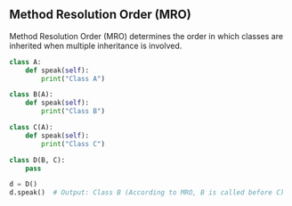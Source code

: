 ## Method Resolution Order (MRO)

Method Resolution Order (MRO) determines the order in which classes are inherited when multiple inheritance is involved.


```python
class A:
    def speak(self):
        print("Class A")

class B(A):
    def speak(self):
        print("Class B")

class C(A):
    def speak(self):
        print("Class C")

class D(B, C):
    pass

d = D()
d.speak()  # Output: Class B (According to MRO, B is called before C)
